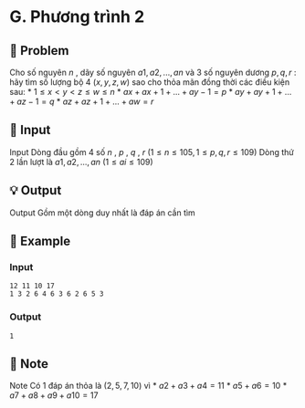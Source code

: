 # G. Phương trình 2

## 📖 Problem

Cho số nguyên
$n$
, dãy số nguyên
$a1,a2, ...,an$
và
$3$
số nguyên dương
$p,q,r$
: hãy tìm số lượng bộ
$4$
$(x,y,z,w)$
sao cho thỏa mãn đồng thời các điều kiện sau:
*
$1 ≤x<y<z≤w≤n$
*
$ax+ax+ 1+ ... +ay- 1=p$
*
$ay+ay+ 1+ ... +az- 1=q$
*
$az+az+ 1+ ... +aw=r$


## 🧩 Input

Input
Dòng đầu gồm
$4$
số
$n$
,
$p$
,
$q$
,
$r$
$(1 ≤n≤ 105, 1 ≤p,q,r≤ 109)$
Dòng thứ
$2$
lần lượt là
$a1,a2, ...,an$
$(1 ≤ai≤ 109)$


## 💡 Output

Output
Gồm một dòng duy nhất là đáp án cần tìm


## 🧠 Example

### Input

```text
12 11 10 17
1 3 2 6 4 6 3 6 2 6 5 3
```

### Output

```text
1
```



## 📝 Note

Note
Có
$1$
đáp án thỏa là
$(2, 5, 7, 10)$
vì
*
$a2+a3+a4= 11$
*
$a5+a6= 10$
*
$a7+a8+a9+a10= 17$

